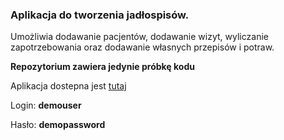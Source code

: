 <h3>Aplikacja do tworzenia jadłospisów.</h3> 
<p>Umożliwia dodawanie pacjentów, dodawanie wizyt, wyliczanie zapotrzebowania oraz dodawanie własnych przepisów i potraw. </p>
<p><b>Repozytorium zawiera jedynie próbkę kodu</b></p>
<p>Aplikacja dostepna jest <a href="https://meal-planner-demo.herokuapp.com/logowanie" target=”_blank”>tutaj</a>
<p>Login: <b>demouser</b> </p>
<p>Hasło: <b>demopassword</b></p>
